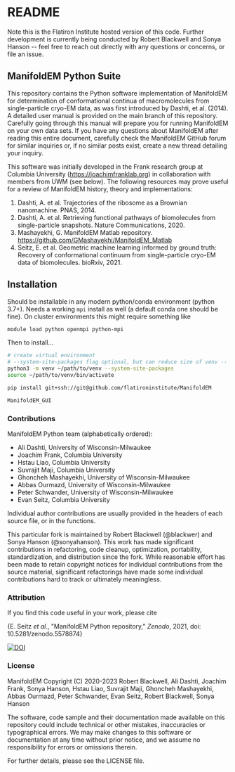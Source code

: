 # README

Note this is the Flatiron Institute hosted version of this code.  Further development is
currently being conducted by Robert Blackwell and Sonya Hanson -- feel free to reach out
directly with any questions or concerns, or file an issue.

## ManifoldEM Python Suite

This repository contains the Python software implementation of ManifoldEM for determination of conformational continua of macromolecules from single-particle cryo-EM data, as was first introduced by Dashti, et al. (2014). A detailed user manual is provided on the main branch of this repository. Carefully going through this manual will prepare you for running ManifoldEM on your own data sets. If you have any questions about ManifoldEM after reading this entire document, carefully check the ManifoldEM GitHub forum for similar inquiries or, if no similar posts exist, create a new thread detailing your inquiry. 

This software was initially developed in the Frank research group at Columbia University (https://joachimfranklab.org) in collaboration with members from UWM (see below). The following resources may prove useful for a review of ManifoldEM history, theory and implementations:
1. Dashti, A. et al. Trajectories of the ribosome as a Brownian nanomachine. PNAS, 2014.
2. Dashti, A. et al. Retrieving functional pathways of biomolecules from single-particle snapshots. Nature Communications, 2020.
3. Mashayekhi, G. ManifoldEM Matlab repository. https://github.com/GMashayekhi/ManifoldEM_Matlab
4. Seitz, E. et al. Geometric machine learning informed by ground truth: Recovery of conformational continuum from single-particle cryo-EM data of biomolecules. bioRxiv, 2021.

## Installation
Should be installable in any modern python/conda environment (python 3.7+). Needs a working
`mpi` install as well (a default conda one should be fine). On cluster environments this might
require something like

```bash
module load python openmpi python-mpi
```

Then to install...

```bash
# create virtual environment
# --system-site-packages flag optional, but can reduce size of venv -- useful for some cluster environments
python3 -m venv ~/path/to/venv --system-site-packages
source ~/path/to/venv/bin/activate

pip install git+ssh://git@github.com/flatironinstitute/ManifoldEM

ManifoldEM_GUI
```

### Contributions
ManifoldEM Python team (alphabetically ordered):

- Ali Dashti, University of Wisconsin-Milwaukee
- Joachim Frank, Columbia University
- Hstau Liao, Columbia University
- Suvrajit Maji, Columbia University
- Ghoncheh Mashayekhi, University of Wisconsin-Milwaukee
- Abbas Ourmazd, University of Wisconsin-Milwaukee
- Peter Schwander, University of Wisconsin-Milwaukee
- Evan Seitz, Columbia University

Individual author contributions are usually provided in the headers of each source file, or in the functions.

This particular fork is maintained by Robert Blackwell (@blackwer) and Sonya Hanson
(@sonyahanson). This work has made significant contributions in refactoring, code cleanup,
optimization, portability, standardization, and distribution since the fork. While reasonable
effort has been made to retain copyright notices for individual contributions from the source
material, significant refactorings have made some individual contributions hard to track or
ultimately meaningless.


### Attribution
If you find this code useful in your work, please cite

{E. Seitz *et al.*, "ManifoldEM Python repository," *Zenodo*, 2021, doi: 10.5281/zenodo.5578874}

[![DOI](https://zenodo.org/badge/405477119.svg)](https://zenodo.org/badge/latestdoi/405477119)


### License
ManifoldEM Copyright (C) 2020-2023 Robert Blackwell, Ali Dashti, Joachim Frank, Sonya Hanson,
Hstau Liao, Suvrajit Maji, Ghoncheh Mashayekhi, Abbas Ourmazd, Peter Schwander, Evan Seitz,
Robert Blackwell, Sonya Hanson

The software, code sample and their documentation made available on this repository could
include technical or other mistakes, inaccuracies or typographical errors. We may make changes
to this software or documentation at any time without prior notice, and we assume no
responsibility for errors or omissions therein.

For further details, please see the LICENSE file. 
